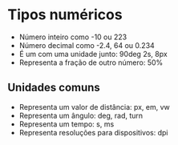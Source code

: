 # Tipos numéricos

* <integer>       Número inteiro como -10 ou 223
* <number>        Número decimal como -2.4, 64 ou 0.234
* <dimension>     É um <number> com uma unidade junto: 90deg 2s, 8px
* <percentagem>   Representa a fração de outro número: 50%

## Unidades comuns

* <length>        Representa um valor de distância: px, em, vw
* <angle>         Representa um ângulo: deg, rad, turn
* <time>          Representa um tempo: s, ms
* <resolution>    Representa resoluções para dispositivos: dpi